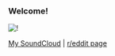 ### Welcome!

![!](about:blank)

[My SoundCloud](https://soundcloud.com/resurrectedevil)  | [r/eddit page](https://www.reddit.com/u/resurrectedevil)
